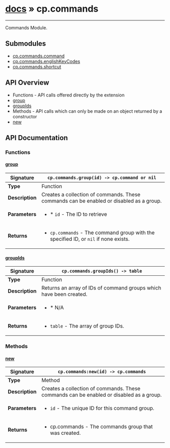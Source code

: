 # [docs](index.md) » cp.commands
---

Commands Module.

## Submodules
 * [cp.commands.command](cp.commands.command.md)
 * [cp.commands.englishKeyCodes](cp.commands.englishKeyCodes.md)
 * [cp.commands.shortcut](cp.commands.shortcut.md)

## API Overview
* Functions - API calls offered directly by the extension
 * [group](#group)
 * [groupIds](#groupids)
* Methods - API calls which can only be made on an object returned by a constructor
 * [new](#new)

## API Documentation

### Functions

#### [group](#group)
| <span style="font-align: left;">**Signature**</span> | <span style="font-align: left;">`cp.commands.group(id) -> cp.command or nil` </span>                                                |
| -----------------------------------------------------|---------------------------------------------------------------------------------------------------------|
| **Type**                                             | Function                                                                                         |
| **Description**                                      | Creates a collection of commands. These commands can be enabled or disabled as a group.                                                                                         |
| **Parameters**                                       | <ul><li>* `id`		- The ID to retrieve</li></ul> |
| **Returns**                                          | <ul><li>`cp.commands` - The command group with the specified ID, or `nil` if none exists.</li></ul>          |

#### [groupIds](#groupids)
| <span style="font-align: left;">**Signature**</span> | <span style="font-align: left;">`cp.commands.groupIds() -> table` </span>                                                |
| -----------------------------------------------------|---------------------------------------------------------------------------------------------------------|
| **Type**                                             | Function                                                                                         |
| **Description**                                      | Returns an array of IDs of command groups which have been created.                                                                                         |
| **Parameters**                                       | <ul><li>* N/A</li></ul> |
| **Returns**                                          | <ul><li>`table` - The array of group IDs.</li></ul>          |

### Methods

#### [new](#new)
| <span style="font-align: left;">**Signature**</span> | <span style="font-align: left;">`cp.commands:new(id) -> cp.commands` </span>                                                |
| -----------------------------------------------------|---------------------------------------------------------------------------------------------------------|
| **Type**                                             | Method                                                                                         |
| **Description**                                      | Creates a collection of commands. These commands can be enabled or disabled as a group.                                                                                         |
| **Parameters**                                       | <ul><li>`id`		- The unique ID for this command group.</li></ul> |
| **Returns**                                          | <ul><li>cp.commands - The commands group that was created.</li></ul>          |

